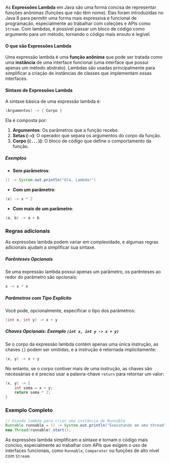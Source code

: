 As **Expressões Lambda** em Java são uma forma concisa de representar funções anônimas (funções que não têm nome). Elas foram introduzidas no Java 8 para permitir uma forma mais expressiva e funcional de programação, especialmente ao trabalhar com coleções e APIs como `Stream`. Com lambdas, é possível passar um bloco de código como argumento para um método, tornando o código mais enxuto e legível.
#### O que são Expressões Lambda

Uma expressão lambda é uma **função anônima** que pode ser tratada como uma **instância** de uma interface funcional (uma interface que possui apenas um método abstrato). Lambdas são usadas principalmente para simplificar a criação de instâncias de classes que implementam essas interfaces.
#### Sintaxe de Expressões Lambda

A sintaxe básica de uma expressão lambda é:

```java
(Argumentos) -> { Corpo }
```

Ela é composta por:
1. **Argumentos**: Os parâmetros que a função recebe.
2. **Setas (`->`)**: O operador que separa os argumentos do corpo da função.
3. **Corpo (`{...}`)**: O bloco de código que define o comportamento da função.

##### Exemplos

- **Sem parâmetros**:
``` java
() -> System.out.println("Olá, Lambda!")
```
- **Com um parâmetro**:
``` java
(x) -> x * 2
```
- **Com mais de um parâmetro**:
``` java
(a, b) -> a + b
```
### Regras adicionais

As expressões lambda podem variar em complexidade, e algumas regras adicionais ajudam a simplificar sua sintaxe.
##### Parênteses Opcionais

Se uma expressão lambda possui apenas um parâmetro, os parênteses ao redor do parâmetro são opcionais:

``` java
x -> x * x
```
##### Parâmetros com Tipo Explícito

Você pode, opcionalmente, especificar o tipo dos parâmetros:

``` java
(int x, int y) -> x + y
```
##### Chaves Opcionais: Exemplo `(int x, int y -> x + y)`

Se o corpo da expressão lambda contém apenas uma única instrução, as chaves `{}` podem ser omitidas, e a instrução é retornada implicitamente:

``` java
(x, y) -> x + y
```

No entanto, se o corpo contiver mais de uma instrução, as chaves são necessárias e é preciso usar a palavra-chave `return` para retornar um valor:

``` java
(x, y) -> {
    int soma = x + y;
    return soma * 2;
}
```
### Exemplo Completo

```java
// Usando lambda para criar uma instância de Runnable
Runnable runnable = () -> System.out.println("Executando em uma thread");
new Thread(runnable).start();
```

As expressões lambda simplificam a sintaxe e tornam o código mais conciso, especialmente ao trabalhar com APIs que exigem o uso de interfaces funcionais, como `Runnable`, `Comparator` ou funções de alto nível com `Stream`.